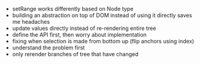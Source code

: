 - setRange works differently based on Node type
- building an abstraction on top of DOM instead of using it directly saves me headaches
- update values directly instead of re-rendering entire tree
- define the API first, then worry about implementation
- fixing when selection is made from bottom up (flip anchors using index)
- understand the problem first
- only rerender branches of tree that have changed
